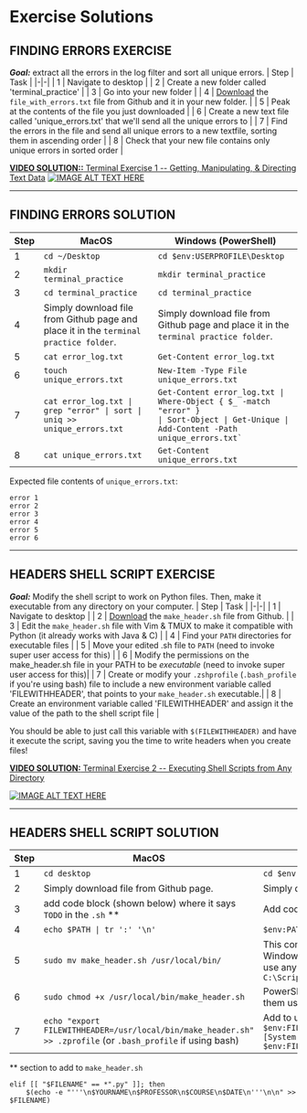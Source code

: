 
# Exercise Solutions

## FINDING ERRORS EXERCISE
_**Goal:**_ extract all the errors in the log filter and sort all unique errors.
| Step   | Task |
|-|-|
| 1 | Navigate to desktop |
| 2 | Create a new folder called 'terminal_practice' |
| 3 | Go into your new folder |
| 4 | [Download](../file_with_errors.txt) the `file_with_errors.txt` file from Github and it in your new folder. |
| 5 | Peak at the contents of the file you just downloaded |
| 6 | Create a new text file called 'unique_errors.txt' that we'll send all the unique errors to |
| 7 | Find the errors in the file and send all unique errors to a new textfile, sorting them in ascending order |
| 8 | Check that your new file contains only unique errors in sorted order |

[**VIDEO SOLUTION::** Terminal Exercise 1 -- Getting, Manipulating, & Directing Text Data](https://youtu.be/bKKZ5syMMDY) 
[![IMAGE ALT TEXT HERE](https://i9.ytimg.com/vi/bKKZ5syMMDY/mqdefault.jpg?v=6510c3bb&sqp=CKCIw6gG&rs=AOn4CLD21bipUvOZSL_naAS-5nnVaEtn1w)](https://youtu.be/bKKZ5syMMDY)

***
## FINDING ERRORS SOLUTION
| Step   | MacOS        | Windows (PowerShell) |
|-|-|-|
| 1 | `cd ~/Desktop` | `cd $env:USERPROFILE\Desktop`|
| 2 | `mkdir terminal_practice` | `mkdir terminal_practice`|
| 3 | `cd terminal_practice` | `cd terminal_practice`|
| 4 | Simply download file from Github page and place it in the `terminal practice folder`. | Simply download file from Github page and place it in the `terminal practice folder`. |
| 5 | `cat error_log.txt` | `Get-Content error_log.txt`|
| 6 | `touch unique_errors.txt` | `New-Item -Type File unique_errors.txt`|
| 7 | <code>cat error_log.txt &#124; grep "error" &#124; sort &#124; uniq >> unique_errors.txt</code> | <code>Get-Content error_log.txt &#124; Where-Object { $_ -match "error" } &#124; Sort-Object &#124; Get-Unique &#124; Add-Content -Path unique_errors.txt`</code>|
| 8 | `cat unique_errors.txt` | `Get-Content unique_errors.txt`|

Expected file contents of `unique_errors.txt`:
```
error 1
error 2
error 3
error 4
error 5
error 6
```
***

## HEADERS SHELL SCRIPT EXERCISE
_**Goal:**_ Modify the shell script to work on Python files. Then, make it executable from any directory on your computer.
| Step   | Task |
|-|-|
| 1 | Navigate to desktop |
| 2 | [Download](../make_header.sh) the `make_header.sh` file from Github. |
| 3 | Edit the `make_header.sh` file with Vim & TMUX to make it compatible with Python (it already works with Java & C) |
| 4 | Find your `PATH` directories for executable files |
| 5 | Move your edited .sh file to `PATH` (need to invoke super user access for this) |
| 6 | Modify the permissions on the make_header.sh file in your PATH to be _executable_ (need to invoke super user access for this)|
| 7 | Create or modify your `.zshprofile` (`.bash_profile` if you're using bash) file to include a new     environment variable called 'FILEWITHHEADER', that points to your `make_header.sh` executable.|
| 8 | Create an environment variable called 'FILEWITHHEADER' and assign it the value of the path to the shell script file |

You should be able to just call this variable with `$(FILEWITHHEADER)` and have it execute the script, saving you the time to write headers when you create files!

[**VIDEO SOLUTION:** Terminal Exercise 2 -- Executing Shell Scripts from Any Directory](https://youtu.be/qB74sIWwN5k)
 
[![IMAGE ALT TEXT HERE](https://i9.ytimg.com/vi_webp/qB74sIWwN5k/mqdefault.webp?v=6510bf93&sqp=CJyBw6gG&rs=AOn4CLDuUHXiJYdD5R22cF7CbHvZVF2_Pw)](https://youtu.be/qB74sIWwN5k)
***

## HEADERS SHELL SCRIPT SOLUTION
| Step   | MacOS        | Windows (PowerShell) |
|-|-|-|
| 1 | `cd desktop` | `cd $env:USERPROFILE\Desktop`|
| 2 | Simply download file from Github page.  | Simply download file from Github page. |
| 3 | add code block (shown below) where it says `TODO` in the `.sh` ** | Add code block where it says `TODO` in the `.ps1` script |
| 4 | `echo $PATH \| tr ':' '\n'` | `$env:PATH -split ';'` |
| 5 | `sudo mv make_header.sh /usr/local/bin/` | This command moves a shell script to a bin directory on macOS. Windows doesn't have a standard location for scripts, but you can use any desired directory. For example: `Move-Item make_header.ps1 C:\Scripts\` |
| 6 | `sudo chmod +x /usr/local/bin/make_header.sh` | PowerShell scripts don't need execution permissions. You run them using the `PowerShell` executable. |
| 7 | `echo "export FILEWITHHEADER=/usr/local/bin/make_header.sh" >> .zprofile` (or `.bash_profile` if using bash) | Add to user's profile for persistent environment variable: `$env:FILEWITHHEADER = "C:\Scripts\make_header.ps1"; [System.Environment]::SetEnvironmentVariable("FILEWITHHEADER", $env:FILEWITHHEADER, [System.EnvironmentVariableTarget]::User)` |

** section to add to `make_header.sh`
```
elif [[ "$FILENAME" == *".py" ]]; then
    $(echo -e "'''\n$YOURNAME\n$PROFESSOR\n$COURSE\n$DATE\n'''\n\n" >> $FILENAME)
```
